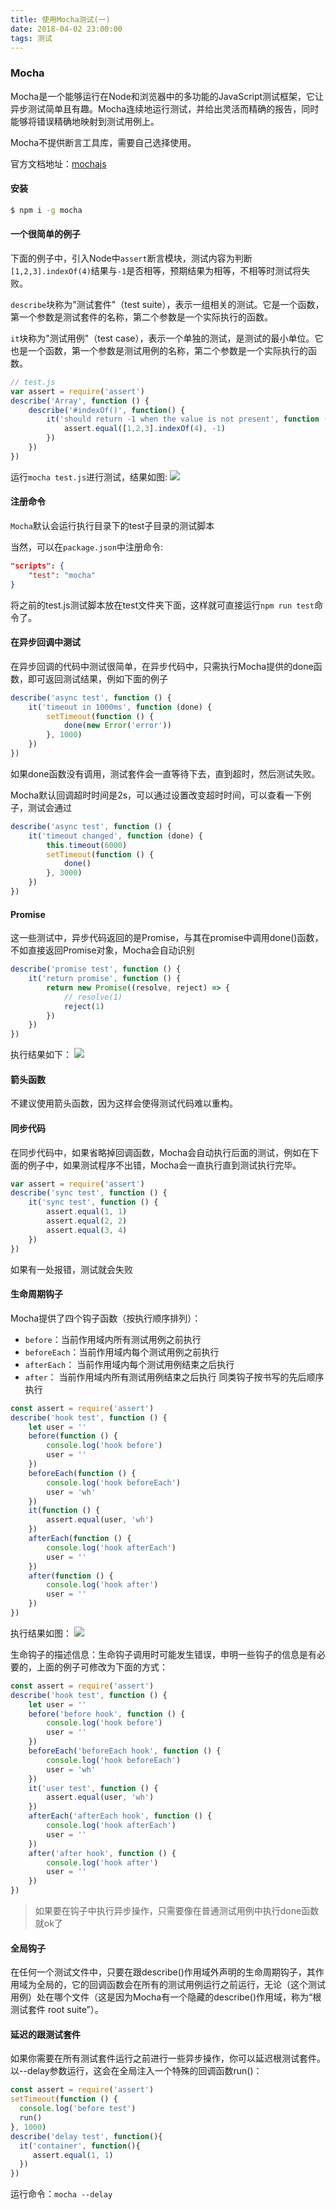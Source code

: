 ```yaml
---
title: 使用Mocha测试(一)
date: 2018-04-02 23:00:00
tags: 测试
---
```


###  Mocha

Mocha是一个能够运行在Node和浏览器中的多功能的JavaScript测试框架，它让异步测试简单且有趣。Mocha连续地运行测试，并给出灵活而精确的报告，同时能够将错误精确地映射到测试用例上。

Mocha不提供断言工具库，需要自己选择使用。

官方文档地址：[mochajs](https://mochajs.org/)

#### 安装

```bash
$ npm i -g mocha
```

#### 一个很简单的例子

下面的例子中，引入Node中`assert`断言模块，测试内容为判断`[1,2,3].indexOf(4)`结果与`-1`是否相等，预期结果为相等，不相等时测试将失败。

`describe`块称为"测试套件"（test suite），表示一组相关的测试。它是一个函数，第一个参数是测试套件的名称，第二个参数是一个实际执行的函数。

`it`块称为"测试用例"（test case），表示一个单独的测试，是测试的最小单位。它也是一个函数，第一个参数是测试用例的名称，第二个参数是一个实际执行的函数。

```javascript
// test.js
var assert = require('assert')
describe('Array', function () {
    describe('#indexOf()', function() {
        it('should return -1 when the value is not present', function () {
            assert.equal([1,2,3].indexOf(4), -1)
        })
    })
})
```

运行`mocha test.js`进行测试，结果如图:
![](/images/test-1.jpg)

#### 注册命令

`Mocha`默认会运行执行目录下的test子目录的测试脚本

当然，可以在`package.json`中注册命令:

```json
"scripts": {
    "test": "mocha"
}
```

将之前的test.js测试脚本放在test文件夹下面，这样就可直接运行`npm run test`命令了。

#### 在异步回调中测试

在异步回调的代码中测试很简单，在异步代码中，只需执行Mocha提供的done函数，即可返回测试结果，例如下面的例子

```javascript
describe('async test', function () {
    it('timeout in 1000ms', function (done) {
        setTimeout(function () {
            done(new Error('error'))
        }, 1000)
    })
})
```
如果done函数没有调用，测试套件会一直等待下去，直到超时，然后测试失败。

Mocha默认回调超时时间是2s，可以通过设置改变超时时间，可以查看一下例子，测试会通过
```javascript
describe('async test', function () {
    it('timeout changed', function (done) {
        this.timeout(6000)
        setTimeout(function () {
            done()
        }, 3000)
    })
})
```

#### Promise

这一些测试中，异步代码返回的是Promise，与其在promise中调用done()函数，不如直接返回Promise对象，Mocha会自动识别

```javascript
describe('promise test', function () {
    it('return promise', function () {
        return new Promise((resolve, reject) => {
            // resolve(1)
            reject(1)
        })
    })
})
```
执行结果如下：
![](/images/test-2.png)

#### 箭头函数

不建议使用箭头函数，因为这样会使得测试代码难以重构。


#### 同步代码

在同步代码中，如果省略掉回调函数，Mocha会自动执行后面的测试，例如在下面的例子中，如果测试程序不出错，Mocha会一直执行直到测试执行完毕。

```javascript
var assert = require('assert')
describe('sync test', function () {
    it('sync test', function () {
        assert.equal(1, 1)
        assert.equal(2, 2)
        assert.equal(3, 4)
    })
})
```
如果有一处报错，测试就会失败

#### 生命周期钩子

Mocha提供了四个钩子函数（按执行顺序排列）：
- `before`：当前作用域内所有测试用例之前执行
- `beforeEach`：当前作用域内每个测试用例之前执行
- `afterEach`： 当前作用域内每个测试用例结束之后执行
- `after`： 当前作用域内所有测试用例结束之后执行
同类钩子按书写的先后顺序执行

```javascript
const assert = require('assert')
describe('hook test', function () {
    let user = ''
    before(function () {
        console.log('hook before')
        user = ''
    })
    beforeEach(function () {
        console.log('hook beforeEach')
        user = 'wh'
    })
    it(function () {
        assert.equal(user, 'wh')
    })
    afterEach(function () {
        console.log('hook afterEach')
        user = ''
    })
    after(function () {
        console.log('hook after')
        user = ''
    })
})
```
执行结果如图：
![](/images/test-3.png)

生命钩子的描述信息：生命钩子调用时可能发生错误，申明一些钩子的信息是有必要的，上面的例子可修改为下面的方式：

```javascript
const assert = require('assert')
describe('hook test', function () {
    let user = ''
    before('before hook', function () {
        console.log('hook before')
        user = ''
    })
    beforeEach('beforeEach hook', function () {
        console.log('hook beforeEach')
        user = 'wh'
    })
    it('user test', function () {
        assert.equal(user, 'wh')
    })
    afterEach('afterEach hook', function () {
        console.log('hook afterEach')
        user = ''
    })
    after('after hook', function () {
        console.log('hook after')
        user = ''
    })
})
```

> 如果要在钩子中执行异步操作，只需要像在普通测试用例中执行done函数就ok了

#### 全局钩子

在任何一个测试文件中，只要在跟describe()作用域外声明的生命周期钩子，其作用域为全局的，它的回调函数会在所有的测试用例运行之前运行，无论（这个测试用例）处在哪个文件（这是因为Mocha有一个隐藏的describe()作用域，称为“根测试套件 root suite”）。

#### 延迟的跟测试套件

如果你需要在所有测试套件运行之前进行一些异步操作，你可以延迟根测试套件。以--delay参数运行，这会在全局注入一个特殊的回调函数run()：
```javascript
const assert = require('assert')
setTimeout(function () {
  console.log('before test')
  run()
}, 1000)
describe('delay test', function(){
  it('container', function(){
     assert.equal(1, 1)
  })
})
```
运行命令：`mocha --delay`

